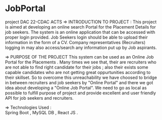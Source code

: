 # JobPortal
project DAC 22-CDAC ACTS
=> INTRODUCTION TO PROJECT :
     This project is aimed at developing an online search Portal for the 
Placement Details for job seekers. The system is an online application that can 
be accessed with proper login provided. 
     Job Seekers login should be able to upload their information in the form of a CV. 
Company representatives (Recruiters) logging in may also access/search any 
information put up by Job aspirants.

=> PURPOSE OF THE PROJECT 
    This system can be used as an Online Job Portal for the Placements . 
 Many times we see that, their are recruiters who are not able to find right 
 candidate for their jobs ; also their exists some capable candidates who are not getting 
 great oppurtunities according to their skillset. So to overcome this unreachability we have 
 choosed to bridge in between recruiters and job seekers by "Online Portal" and there we got 
 idea about developing a "Online Job Portal". We need to go as local as possible to fulfill 
 purpose of project and provide excellent and user friendly API for job seekers and recruiters. 
 
 => Technologies Used :  
  Spring Boot , MySQL DB , React JS . 
  

